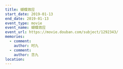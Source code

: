 ```yaml
---
title: 蝴蝶效应
start_date: 2019-01-13
end_date: 2019-01-13
event_type: movie
event_name: 蝴蝶效应
event_url: https://movie.douban.com/subject/1292343/
memories:
  - comment: 
    author: 时九
  - comment: 
    author: 念九  
location: 
---
```

